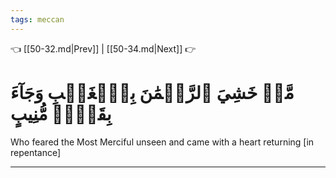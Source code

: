 ```yaml
---
tags: meccan
---
```


👈 [[50-32.md|Prev]] | [[50-34.md|Next]] 👉

# مَّنۡ خَشِيَ ٱلرَّحۡمَٰنَ بِٱلۡغَيۡبِ وَجَآءَ بِقَلۡبٖ مُّنِيبٍ

Who feared the Most Merciful unseen and came with a heart returning [in repentance]

---

